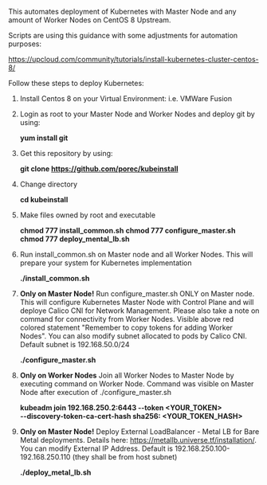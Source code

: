 This automates deployment of Kubernetes with Master Node and any amount of Worker Nodes on CentOS 8 Upstream.

Scripts are using this guidance with some adjustments for automation purposes:

https://upcloud.com/community/tutorials/install-kubernetes-cluster-centos-8/

Follow these steps to deploy Kubernetes:

1. Install Centos 8 on your Virtual Environment: i.e. VMWare Fusion
2. Login as root to your Master Node and Worker Nodes and deploy git by using:

	**yum install git**	

3. Get this repository by using:

	**git clone https://github.com/porec/kubeinstall**
 
4. Change directory

	**cd kubeinstall**

5. Make files owned by root and executable

	**chmod 777 install_common.sh**
	**chmod 777 configure_master.sh**
	**chmod 777 deploy_mental_lb.sh**	

6. Run install_common.sh on Master node and all Worker Nodes. This will prepare your system for Kubernetes implementation

	**./install_common.sh**

7. **Only on Master Node!** Run configure_master.sh ONLY on Master node. This will configure Kubernetes Master Node with Control Plane and will deploye Calico CNI for Network Management. Please also take a note on command for connectivity from Worker Nodes. Visible above red colored statement "Remember to copy tokens for adding Worker Nodes". You can also modify subnet allocated to pods by Calico CNI. Default subnet is 192.168.50.0/24

	**./configure_master.sh**

8. **Only on Worker Nodes** Join all Worker Nodes to Master Node by executing command on Worker Node. Command was visible on Master Node after execution of ./configure_master.sh

	**kubeadm join 192.168.250.2:6443 --token <YOUR_TOKEN> \
	--discovery-token-ca-cert-hash sha256: <YOUR_TOKEN_HASH>**

9. **Only on Master Node!** Deploy External LoadBalancer - Metal LB for Bare Metal deployments. Details here: https://metallb.universe.tf/installation/. You can modify External IP Address. Default is 192.168.250.100-192.168.250.110 (they shall be from host subnet)

	**./deploy_metal_lb.sh**
